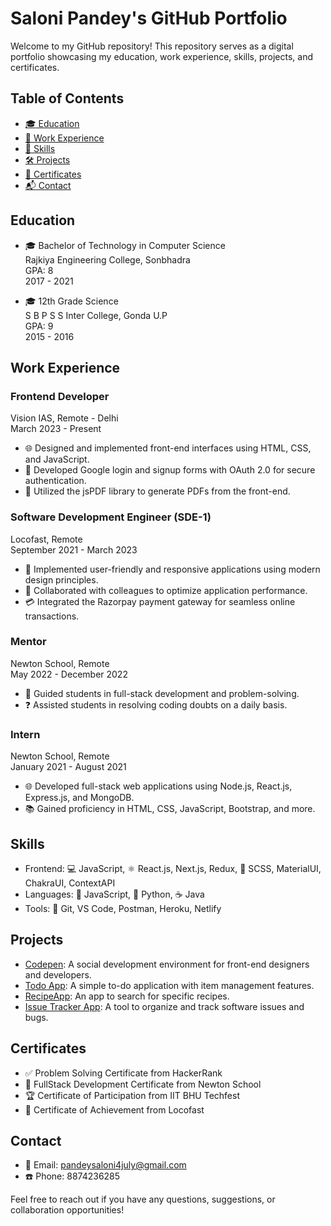 # Saloni Pandey's GitHub Portfolio

Welcome to my GitHub repository! This repository serves as a digital portfolio showcasing my education, work experience, skills, projects, and certificates.

## Table of Contents
- [:mortar_board: Education](#education)
- [:briefcase: Work Experience](#work-experience)
- [:rocket: Skills](#skills)
- [:hammer_and_wrench: Projects](#projects)
- [:scroll: Certificates](#certificates)
- [:mailbox_with_mail: Contact](#contact)

## Education
- 🎓 Bachelor of Technology in Computer Science  
  Rajkiya Engineering College, Sonbhadra  
  GPA: 8  
  2017 - 2021

- 🎓 12th Grade Science  
  S B P S S Inter College, Gonda U.P  
  GPA: 9  
  2015 - 2016

## Work Experience
### Frontend Developer  
Vision IAS, Remote - Delhi  
March 2023 - Present
- 🌐 Designed and implemented front-end interfaces using HTML, CSS, and JavaScript.
- 🔐 Developed Google login and signup forms with OAuth 2.0 for secure authentication.
- 📄 Utilized the jsPDF library to generate PDFs from the front-end.
  
### Software Development Engineer (SDE-1)  
Locofast, Remote  
September 2021 - March 2023
- 🚀 Implemented user-friendly and responsive applications using modern design principles.
- 👥 Collaborated with colleagues to optimize application performance.
- 💳 Integrated the Razorpay payment gateway for seamless online transactions.

### Mentor  
Newton School, Remote  
May 2022 - December 2022
- 🤝 Guided students in full-stack development and problem-solving.
- ❓ Assisted students in resolving coding doubts on a daily basis.

### Intern  
Newton School, Remote  
January 2021 - August 2021
- 🌐 Developed full-stack web applications using Node.js, React.js, Express.js, and MongoDB.
- 📚 Gained proficiency in HTML, CSS, JavaScript, Bootstrap, and more.

## Skills
- Frontend: 💻 JavaScript, ⚛️ React.js, Next.js, Redux, 🎨 SCSS, MaterialUI, ChakraUI, ContextAPI
- Languages: 🐍 JavaScript, 🐍 Python, ☕ Java
- Tools: 🔧 Git, VS Code, Postman, Heroku, Netlify

## Projects
- [Codepen](https://friendly-speculoos-89ecbd.netlify.app/): A social development environment for front-end designers and developers.
- [Todo App](https://quirky-volhard-4c9e8e.netlify.app/): A simple to-do application with item management features.
- [RecipeApp](https://saloni-hub.github.io/Food-Recipe/): An app to search for specific recipes.
- [Issue Tracker App](https://saloni-issuetracker.netlify.app/): A tool to organize and track software issues and bugs.

## Certificates
- ✅ Problem Solving Certificate from HackerRank
- 🎉 FullStack Development Certificate from Newton School
- 🏆 Certificate of Participation from IIT BHU Techfest
- 🥇 Certificate of Achievement from Locofast

## Contact
- 📧 Email: pandeysaloni4july@gmail.com
- ☎️ Phone: 8874236285

Feel free to reach out if you have any questions, suggestions, or collaboration opportunities!
